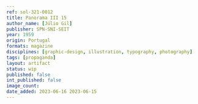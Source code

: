 ```yaml
---
ref: sol-321-0012
title: Panorama III 15
author_name: [Júlio Gil]
publisher: SPN-SNI-SEIT
year: 1959
origin: Portugal
formats: magazine
disciplines: [graphic-design, illustration, typography, photography]
tags: [propaganda]
layout: artifact
status: wip
published: false
int_published: false
image_count:
date_added: 2023-06-16 2023-06-15
---
```

